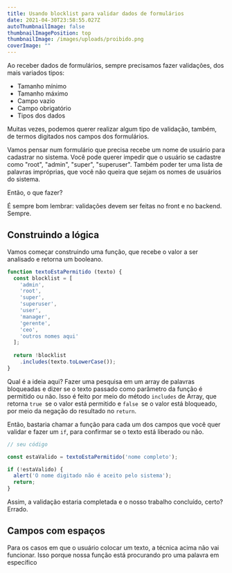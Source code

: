 ```yaml
---
title: Usando blocklist para validar dados de formulários
date: 2021-04-30T23:58:55.027Z
autoThumbnailImage: false
thumbnailImagePosition: top
thumbnailImage: /images/uploads/proibido.png
coverImage: ""
---
```

Ao receber dados de formulários, sempre precisamos fazer validações, dos mais variados tipos:

* Tamanho mínimo
* Tamanho máximo
* Campo vazio
* Campo obrigatório
* Tipos dos dados

Muitas vezes, podemos querer realizar algum tipo de validação, também, de termos digitados nos campos dos formulários.

Vamos pensar num formulário que precisa recebe um nome de usuário para cadastrar no sistema. Você pode querer impedir que o usuário se cadastre como "root", "admin", "super", "superuser". Também poder ter uma lista de palavras impróprias, que você não queira que sejam os nomes de usuários do sistema.

Então, o que fazer?

É sempre bom lembrar: validações devem ser feitas no front e no backend. Sempre.

## Construindo a lógica

Vamos começar construindo uma função, que recebe o valor a ser analisado e retorna um booleano.

```javascript
function textoEstaPermitido (texto) {
  const blocklist = [
    'admin',
    'root',
    'super',
    'superuser',
    'user',
    'manager',
    'gerente',
    'ceo',
    'outros nomes aqui'
  ];
  
  return !blocklist
    .includes(texto.toLowerCase());
}
```

Qual é a ideia aqui? Fazer uma pesquisa em um array de palavras bloqueadas e dizer se o texto passado como parâmetro da função é permitido ou não. Isso é feito por meio do método `includes` de Array, que retorna `true `se o valor está permitido e `false `se o valor está bloqueado, por meio da negação do resultado no `return`.

Então, bastaria chamar a função para cada um dos campos que você quer validar e fazer um `if`, para confirmar se o texto está liberado ou não.

```javascript
// seu código

const estaValido = textoEstaPermitido('nome completo');

if (!estaValido) {
  alert('O nome digitado não é aceito pelo sistema');
  return;
}
```

Assim, a validação estaria completada e o nosso trabalho concluído, certo? Errado.

## Campos com espaços

Para os casos em que o usuário colocar um texto, a técnica acima não vai funcionar. Isso porque nossa função está procurando pro uma palavra em específico